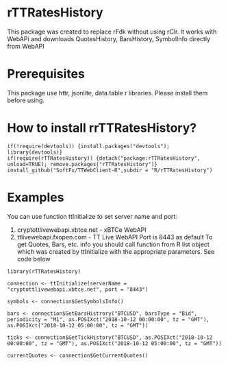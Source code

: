 # rTTRatesHistory
This package was created to replace rFdk without using rClr. It works with WebAPi and downloads QuotesHistory, BarsHistory, SymbolInfo directly from WebAPI

# Prerequisites
This package use httr, jsonlite, data.table r libraries. Please install them before using.

# How to install rrTTRatesHistory?
```
if(!require(devtools)) {install.packages("devtools"); library(devtools)}
if(require(rTTRatesHistory)) {detach("package:rTTRatesHistory", unload=TRUE); remove.packages("rTTRatesHistory")}
install_github("SoftFx/TTWebClient-R",subdir = "R/rTTRatesHistory")	 

```

# Examples
 You can use function ttInitialize to set server name and port:
1) cryptottlivewebapi.xbtce.net - xBTCe WebAPI
2) ttlivewebapi.fxopen.com - TT Live WebAPI
Port is 8443 as default
To get Quotes, Bars, etc. info you should call function from R list object which was created by ttInitialize with the appropriate parameters. 
See code below

```
library(rTTRatesHistory)

connection <- ttInitialize(serverName = "cryptottlivewebapi.xbtce.net", port = "8443")

symbols <- connection$GetSymbolsInfo()

bars <- connection$GetBarsHistrory("BTCUSD", barsType = "Bid", periodicity = "M1", as.POSIXct("2018-10-12 00:00:00", tz = "GMT"), as.POSIXct("2018-10-12 05:00:00", tz = "GMT"))

ticks <- connection$GetTickHistory("BTCUSD", as.POSIXct("2018-10-12 00:00:00", tz = "GMT"), as.POSIXct("2018-10-12 05:00:00", tz = "GMT"))

currentQuotes <- connection$GetCurrentQuotes()	 

```
